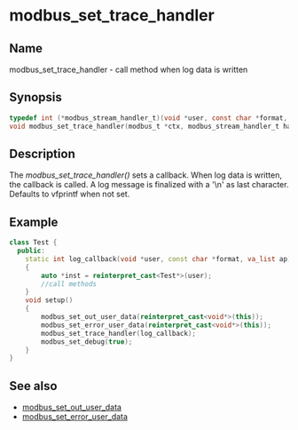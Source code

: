 # modbus_set_trace_handler

## Name

modbus_set_trace_handler - call method when log data is written

## Synopsis

```c
typedef int (*modbus_stream_handler_t)(void *user, const char *format, va_list ap);
void modbus_set_trace_handler(modbus_t *ctx, modbus_stream_handler_t handler);
```

## Description

The *modbus_set_trace_handler()* sets a callback. When log data is written, the 
callback is called. A log message is finalized with a '\n' as last character. 
Defaults to vfprintf when not set.


## Example

```c++
class Test {
  public:
    static int log_callback(void *user, const char *format, va_list ap)
    {
        auto *inst = reinterpret_cast<Test*>(user);
        //call methods
    }
    void setup()
    {
        modbus_set_out_user_data(reinterpret_cast<void*>(this));
        modbus_set_error_user_data(reinterpret_cast<void*>(this));
        modbus_set_trace_handler(log_callback);
        modbus_set_debug(true);
    }
}
```

## See also

- [modbus_set_out_user_data](modbus_set_out_user_data.md)
- [modbus_set_error_user_data](modbus_set_error_user_data.md)
